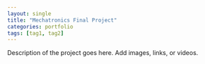 ```yaml
---
layout: single
title: "Mechatronics Final Project"
categories: portfolio
tags: [tag1, tag2]
---
```


Description of the project goes here. Add images, links, or videos.
